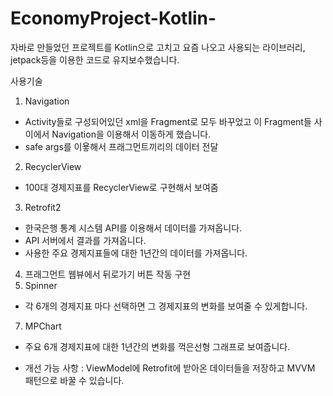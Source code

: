 # EconomyProject-Kotlin-

자바로 만들었던 프로젝트를 Kotlin으로 고치고 요즘 나오고 사용되는 라이브러리, jetpack등을 이용한 코드로 유지보수했습니다.


사용기술
1. Navigation
  - Activity들로 구성되어있던 xml을 Fragment로 모두 바꾸었고 이 Fragment들 사이에서 Navigation을 이용해서 이동하게 했습니다.
  - safe args를 이욯해서 프래그먼트끼리의 데이터 전달
2. RecyclerView
  - 100대 경제지표를 RecyclerView로 구현해서 보여줌
3. Retrofit2
  - 한국은행 통계 시스템 API를 이용해서 데이터를 가져옵니다.
  - API 서버에서 결과를 가져옵니다.
  - 사용한 주요 경제지표들에 대한 1년간의 데이터를 가져옵니다.
4. 프래그먼트 웹뷰에서 뒤로가기 버튼 작동 구현
5. Spinner
  - 각 6개의 경제지표 마다 선택하면 그 경제지표의 변화를 보여줄 수 있게합니다.
7. MPChart
  - 주요 6개 경제지표에 대한 1년간의 변화를 꺽은선형 그래프로 보여줍니다.

- 개선 가능 사항 : ViewModel에 Retrofit에 받아온 데이터들을 저장하고 MVVM 패턴으로 바꿀 수 있습니다.
